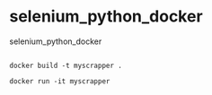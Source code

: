 # selenium_python_docker
selenium_python_docker

```

docker build -t myscrapper .

docker run -it myscrapper
```
